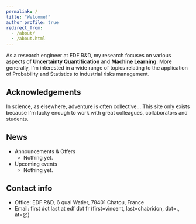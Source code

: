 ```yaml
---
permalink: /
title: "Welcome!"
author_profile: true
redirect_from: 
  - /about/
  - /about.html
---
```


As a research engineer at EDF R&D, my research focuses on various aspects of **Uncertainty Quantification** and **Machine Learning**. More generally, I'm interested in a wide range of topics relating to the application of Probability and Statistics to industrial risks management.

## Acknowledgements
In science, as elsewhere, adventure is often collective... This site only exists because I'm lucky enough to work with great colleagues, collaborators and students.

## News
* Announcements & Offers
  - Nothing yet.
* Upcoming events
  - Nothing yet.

## Contact info
* Office: EDF R&D, 6 quai Watier, 78401 Chatou, France
* Email: first dot last at edf dot fr (first=vincent, last=chabridon, dot=., at=@)



